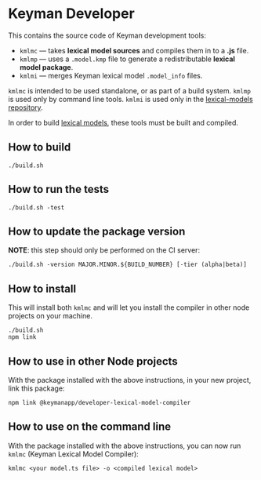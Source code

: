 Keyman Developer
================

This contains the source code of Keyman development tools:

 - `kmlmc` — takes **lexical model sources** and compiles them in to
   a **.js** file.
 - `kmlmp` — uses a `.model.kmp` file to generate a redistributable
   **lexical model package**.
 - `kmlmi` — merges Keyman lexical model `.model_info` files.

`kmlmc` is intended to be used standalone, or as part of a build system.
`kmlmp` is used only by command line tools. `kmlmi` is used only in the
[lexical-models repository](https://github.com/keymanapp/lexical-models).

In order to build [lexical models][], these tools must be built and
compiled.

[lexical models]: https://github.com/keymanapp/lexical-models


How to build
------------

    ./build.sh


How to run the tests
--------------------

    ./build.sh -test


How to update the package version
---------------------------------

**NOTE**: this step should only be performed on the CI server:

    ./build.sh -version MAJOR.MINOR.${BUILD_NUMBER} [-tier (alpha|beta)]


How to install
--------------

This will install both `kmlmc` and will let you install the compiler in
other node projects on your machine.

    ./build.sh
    npm link


How to use in other Node projects
---------------------------------

With the package installed with the above instructions, in your new
project, link this package:


    npm link @keymanapp/developer-lexical-model-compiler


How to use on the command line
------------------------------

With the package installed with the above instructions, you can now run
`kmlmc` (Keyman Lexical Model Compiler):

    kmlmc <your model.ts file> -o <compiled lexical model>
